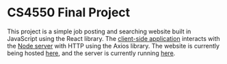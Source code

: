# CS4550 Final Project #

This project is a simple job posting and searching website built in JavaScript using the React library. 
The [client-side application](https://github.com/ty-pacchione/web-dev-project) interacts with the [Node server](https://github.com/ty-pacchione/web-dev-project-node)  with HTTP using the Axios library. 
The website is currently being hosted [here](https://users--silly-strudel-932b91.netlify.app/home), and the server is currently running [here](https://web-dev-project-node-users.onrender.com/).




